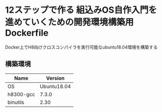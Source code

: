 12ステップで作る 組込みOS自作入門を進めていくための開発環境構築用Dockerfile
===============

Docker上でH8向けクロスコンパイラを実行可能なubuntu18.04環境を構築する

## 構築環境
| Name | Version |
|---|---|
| OS | Ubuntu18.04 |
| h8300-gcc | 7.3.0 |
| binutils | 2.30 |
